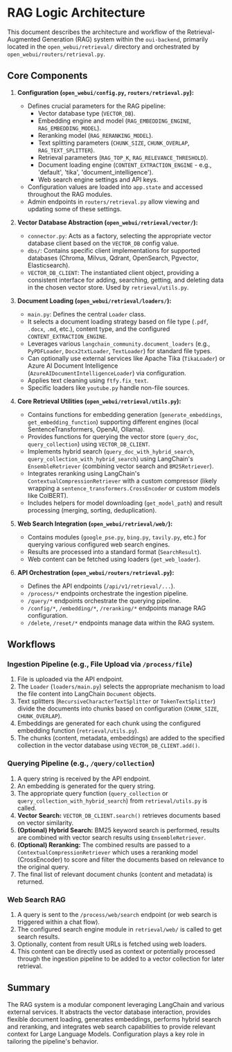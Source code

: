 # RAG Logic Architecture

This document describes the architecture and workflow of the Retrieval-Augmented Generation (RAG) system within the `oui-backend`, primarily located in the `open_webui/retrieval/` directory and orchestrated by `open_webui/routers/retrieval.py`.

## Core Components

1.  **Configuration (`open_webui/config.py`, `routers/retrieval.py`):**
    *   Defines crucial parameters for the RAG pipeline:
        *   Vector database type (`VECTOR_DB`).
        *   Embedding engine and model (`RAG_EMBEDDING_ENGINE`, `RAG_EMBEDDING_MODEL`).
        *   Reranking model (`RAG_RERANKING_MODEL`).
        *   Text splitting parameters (`CHUNK_SIZE`, `CHUNK_OVERLAP`, `RAG_TEXT_SPLITTER`).
        *   Retrieval parameters (`RAG_TOP_K`, `RAG_RELEVANCE_THRESHOLD`).
        *   Document loading engine (`CONTENT_EXTRACTION_ENGINE` - e.g., 'default', 'tika', 'document_intelligence').
        *   Web search engine settings and API keys.
    *   Configuration values are loaded into `app.state` and accessed throughout the RAG modules.
    *   Admin endpoints in `routers/retrieval.py` allow viewing and updating some of these settings.

2.  **Vector Database Abstraction (`open_webui/retrieval/vector/`):**
    *   `connector.py`: Acts as a factory, selecting the appropriate vector database client based on the `VECTOR_DB` config value.
    *   `dbs/`: Contains specific client implementations for supported databases (Chroma, Milvus, Qdrant, OpenSearch, Pgvector, Elasticsearch).
    *   `VECTOR_DB_CLIENT`: The instantiated client object, providing a consistent interface for adding, searching, getting, and deleting data in the chosen vector store. Used by `retrieval/utils.py`.

3.  **Document Loading (`open_webui/retrieval/loaders/`):**
    *   `main.py`: Defines the central `Loader` class.
    *   It selects a document loading strategy based on file type (`.pdf`, `.docx`, `.md`, etc.), content type, and the configured `CONTENT_EXTRACTION_ENGINE`.
    *   Leverages various `langchain_community.document_loaders` (e.g., `PyPDFLoader`, `Docx2txtLoader`, `TextLoader`) for standard file types.
    *   Can optionally use external services like Apache Tika (`TikaLoader`) or Azure AI Document Intelligence (`AzureAIDocumentIntelligenceLoader`) via configuration.
    *   Applies text cleaning using `ftfy.fix_text`.
    *   Specific loaders like `youtube.py` handle non-file sources.

4.  **Core Retrieval Utilities (`open_webui/retrieval/utils.py`):**
    *   Contains functions for embedding generation (`generate_embeddings`, `get_embedding_function`) supporting different engines (local SentenceTransformers, OpenAI, Ollama).
    *   Provides functions for querying the vector store (`query_doc`, `query_collection`) using `VECTOR_DB_CLIENT`.
    *   Implements hybrid search (`query_doc_with_hybrid_search`, `query_collection_with_hybrid_search`) using LangChain's `EnsembleRetriever` (combining vector search and `BM25Retriever`).
    *   Integrates reranking using LangChain's `ContextualCompressionRetriever` with a custom compressor (likely wrapping a `sentence_transformers.CrossEncoder` or custom models like ColBERT).
    *   Includes helpers for model downloading (`get_model_path`) and result processing (merging, sorting, deduplication).

5.  **Web Search Integration (`open_webui/retrieval/web/`):**
    *   Contains modules (`google_pse.py`, `bing.py`, `tavily.py`, etc.) for querying various configured web search engines.
    *   Results are processed into a standard format (`SearchResult`).
    *   Web content can be fetched using loaders (`get_web_loader`).

6.  **API Orchestration (`open_webui/routers/retrieval.py`):**
    *   Defines the API endpoints (`/api/v1/retrieval/...`).
    *   `/process/*` endpoints orchestrate the ingestion pipeline.
    *   `/query/*` endpoints orchestrate the querying pipeline.
    *   `/config/*`, `/embedding/*`, `/reranking/*` endpoints manage RAG configuration.
    *   `/delete`, `/reset/*` endpoints manage data within the RAG system.

## Workflows

### Ingestion Pipeline (e.g., File Upload via `/process/file`)

1.  File is uploaded via the API endpoint.
2.  The `Loader` (`loaders/main.py`) selects the appropriate mechanism to load the file content into LangChain `Document` objects.
3.  Text splitters (`RecursiveCharacterTextSplitter` or `TokenTextSplitter`) divide the documents into chunks based on configuration (`CHUNK_SIZE`, `CHUNK_OVERLAP`).
4.  Embeddings are generated for each chunk using the configured embedding function (`retrieval/utils.py`).
5.  The chunks (content, metadata, embeddings) are added to the specified collection in the vector database using `VECTOR_DB_CLIENT.add()`.

### Querying Pipeline (e.g., `/query/collection`)

1.  A query string is received by the API endpoint.
2.  An embedding is generated for the query string.
3.  The appropriate query function (`query_collection` or `query_collection_with_hybrid_search`) from `retrieval/utils.py` is called.
4.  **Vector Search:** `VECTOR_DB_CLIENT.search()` retrieves documents based on vector similarity.
5.  **(Optional) Hybrid Search:** BM25 keyword search is performed, results are combined with vector search results using `EnsembleRetriever`.
6.  **(Optional) Reranking:** The combined results are passed to a `ContextualCompressionRetriever` which uses a reranking model (CrossEncoder) to score and filter the documents based on relevance to the original query.
7.  The final list of relevant document chunks (content and metadata) is returned.

### Web Search RAG

1.  A query is sent to the `/process/web/search` endpoint (or web search is triggered within a chat flow).
2.  The configured search engine module in `retrieval/web/` is called to get search results.
3.  Optionally, content from result URLs is fetched using web loaders.
4.  This content can be directly used as context or potentially processed through the ingestion pipeline to be added to a vector collection for later retrieval.

## Summary

The RAG system is a modular component leveraging LangChain and various external services. It abstracts the vector database interaction, provides flexible document loading, generates embeddings, performs hybrid search and reranking, and integrates web search capabilities to provide relevant context for Large Language Models. Configuration plays a key role in tailoring the pipeline's behavior. 
